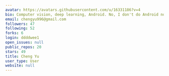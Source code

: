 ```yaml
---
avatar: https://avatars.githubusercontent.com/u/16331186?v=4
bio: Computer vision, deep learning, Android. No, I don't do Android now.
email: chengyu996@gmail.com
followers: 47
following: 52
forks: 6
login: ddddwee1
open_issues: null
public_repos: 20
stars: 49
title: Cheng Yu
user_type: User
website: null
---
```

